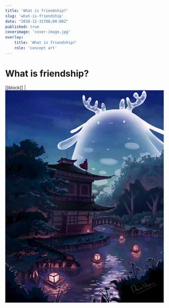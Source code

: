 ```yaml
---
title: 'What is friendship?'
slug: 'what-is-friendship'
date: "2018-12-31T08:00:00Z"
published: true
coverimage: 'cover-image.jpg'
overlay:
    title: 'What is friendship?'
    role: 'concept art'
---
```


# What is friendship?

[[block]]
| ![What is friendship? image](what-is-friendship.jpg)

